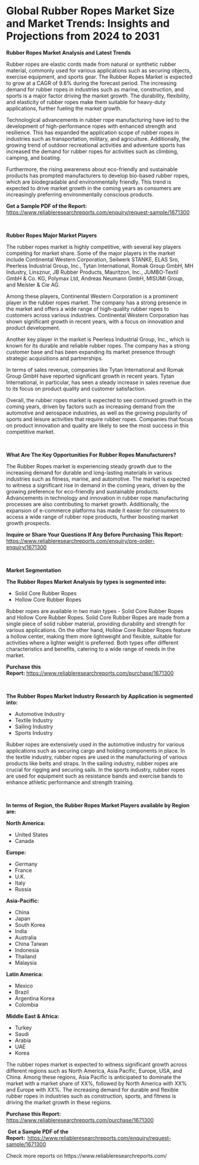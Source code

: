 <p><h1>Global Rubber Ropes Market Size and Market Trends: Insights and Projections from 2024 to 2031</h1></p><p><strong>Rubber Ropes Market Analysis and Latest Trends</strong></p>
<p><p>Rubber ropes are elastic cords made from natural or synthetic rubber material, commonly used for various applications such as securing objects, exercise equipment, and sports gear. The Rubber Ropes Market is expected to grow at a CAGR of 9.8% during the forecast period. The increasing demand for rubber ropes in industries such as marine, construction, and sports is a major factor driving the market growth. The durability, flexibility, and elasticity of rubber ropes make them suitable for heavy-duty applications, further fueling the market growth.</p><p>Technological advancements in rubber rope manufacturing have led to the development of high-performance ropes with enhanced strength and resilience. This has expanded the application scope of rubber ropes in industries such as transportation, military, and agriculture. Additionally, the growing trend of outdoor recreational activities and adventure sports has increased the demand for rubber ropes for activities such as climbing, camping, and boating.</p><p>Furthermore, the rising awareness about eco-friendly and sustainable products has prompted manufacturers to develop bio-based rubber ropes, which are biodegradable and environmentally friendly. This trend is expected to drive market growth in the coming years as consumers are increasingly preferring environmentally conscious products.</p></p>
<p><strong>Get a Sample PDF of the Report:&nbsp;</strong> <a href="https://www.reliableresearchreports.com/enquiry/request-sample/1671300">https://www.reliableresearchreports.com/enquiry/request-sample/1671300</a></p>
<p>&nbsp;</p>
<p><strong>Rubber Ropes Major Market Players</strong></p>
<p><p>The rubber ropes market is highly competitive, with several key players competing for market share. Some of the major players in the market include Continental Western Corporation, Seilwerk STANKE, ELAS Sro, Peerless Industrial Group, Inc., Tytan International, Romak Group GmbH, MH Industry, Linsznur, JB Rubber Products, Mauritzon, Inc., JUMBO-Textil GmbH & Co. KG, Polymax Ltd, Andreas Neumann GmbH, MISUMI Group, and Meister & Cie AG.</p><p>Among these players, Continental Western Corporation is a prominent player in the rubber ropes market. The company has a strong presence in the market and offers a wide range of high-quality rubber ropes to customers across various industries. Continental Western Corporation has shown significant growth in recent years, with a focus on innovation and product development.</p><p>Another key player in the market is Peerless Industrial Group, Inc., which is known for its durable and reliable rubber ropes. The company has a strong customer base and has been expanding its market presence through strategic acquisitions and partnerships.</p><p>In terms of sales revenue, companies like Tytan International and Romak Group GmbH have reported significant growth in recent years. Tytan International, in particular, has seen a steady increase in sales revenue due to its focus on product quality and customer satisfaction.</p><p>Overall, the rubber ropes market is expected to see continued growth in the coming years, driven by factors such as increasing demand from the automotive and aerospace industries, as well as the growing popularity of sports and leisure activities that require rubber ropes. Companies that focus on product innovation and quality are likely to see the most success in this competitive market.</p></p>
<p>&nbsp;</p>
<p><strong>What Are The Key Opportunities For Rubber Ropes Manufacturers?</strong></p>
<p><p>The Rubber Ropes market is experiencing steady growth due to the increasing demand for durable and long-lasting materials in various industries such as fitness, marine, and automotive. The market is expected to witness a significant rise in demand in the coming years, driven by the growing preference for eco-friendly and sustainable products. Advancements in technology and innovation in rubber rope manufacturing processes are also contributing to market growth. Additionally, the expansion of e-commerce platforms has made it easier for consumers to access a wide range of rubber rope products, further boosting market growth prospects.</p></p>
<p><strong>Inquire or Share Your Questions If Any Before Purchasing This Report:</strong> <a href="https://www.reliableresearchreports.com/enquiry/pre-order-enquiry/1671300">https://www.reliableresearchreports.com/enquiry/pre-order-enquiry/1671300</a></p>
<p>&nbsp;</p>
<p><strong>Market Segmentation</strong></p>
<p><strong>The Rubber Ropes Market Analysis by types is segmented into:</strong></p>
<p><ul><li>Solid Core Rubber Ropes</li><li>Hollow Core Rubber Ropes</li></ul></p>
<p><p>Rubber ropes are available in two main types - Solid Core Rubber Ropes and Hollow Core Rubber Ropes. Solid Core Rubber Ropes are made from a single piece of solid rubber material, providing durability and strength for various applications. On the other hand, Hollow Core Rubber Ropes feature a hollow center, making them more lightweight and flexible, suitable for activities where a lighter weight is preferred. Both types offer different characteristics and benefits, catering to a wide range of needs in the market.</p></p>
<p><strong>Purchase this Report:&nbsp;</strong><a href="https://www.reliableresearchreports.com/purchase/1671300">https://www.reliableresearchreports.com/purchase/1671300</a></p>
<p>&nbsp;</p>
<p><strong>The Rubber Ropes Market Industry Research by Application is segmented into:</strong></p>
<p><ul><li>Automotive Industry</li><li>Textile Industry</li><li>Sailing Industry</li><li>Sports Industry</li></ul></p>
<p><p>Rubber ropes are extensively used in the automotive industry for various applications such as securing cargo and holding components in place. In the textile industry, rubber ropes are used in the manufacturing of various products like belts and straps. In the sailing industry, rubber ropes are crucial for rigging and securing sails. In the sports industry, rubber ropes are used for equipment such as resistance bands and exercise bands to enhance athletic performance and strength training.</p></p>
<p>&nbsp;</p>
<p><strong>In terms of Region, the Rubber Ropes Market Players available by Region are:</strong></p>
<p>
    <p> <strong> North America: </strong>
        <ul>
            <li>United States</li>
            <li>Canada</li>
        </ul>
        </p> 
    <p> <strong> Europe: </strong>
        <ul>
            <li>Germany</li>
            <li>France</li>
            <li>U.K.</li>
            <li>Italy</li>
            <li>Russia</li>
        </ul>
        </p> 
    <p> <strong> Asia-Pacific: </strong>
        <ul>
            <li>China</li>
            <li>Japan</li>
            <li>South Korea</li>
            <li>India</li>
            <li>Australia</li>
            <li>China Taiwan</li>
            <li>Indonesia</li>
            <li>Thailand</li>
            <li>Malaysia</li>
        </ul>
        </p> 
    <p> <strong> Latin America: </strong>
        <ul>
            <li>Mexico</li>
            <li>Brazil</li>
            <li>Argentina Korea</li>
            <li>Colombia</li>
        </ul>
        </p> 
    <p> <strong> Middle East & Africa: </strong>
        <ul>
            <li>Turkey</li>
            <li>Saudi</li>
            <li>Arabia</li>
            <li>UAE</li>
            <li>Korea</li>
        </ul>
    </p>
    </p>
<p><p>The rubber ropes market is expected to witness significant growth across different regions such as North America, Asia Pacific, Europe, USA, and China. Among these regions, Asia Pacific is anticipated to dominate the market with a market share of XX%, followed by North America with XX% and Europe with XX%. The increasing demand for durable and flexible rubber ropes in industries such as construction, sports, and fitness is driving the market growth in these regions.</p></p>
<p><strong>Purchase this Report: </strong><a href="https://www.reliableresearchreports.com/purchase/1671300">https://www.reliableresearchreports.com/purchase/1671300</a></p>
<p>&nbsp;<strong>Get a Sample PDF of the Report:&nbsp;&nbsp;</strong><a href="https://www.reliableresearchreports.com/enquiry/request-sample/1671300">https://www.reliableresearchreports.com/enquiry/request-sample/1671300</a></p>
<p><strong></strong></p>
<p>Check more reports on https://www.reliableresearchreports.com/</p>